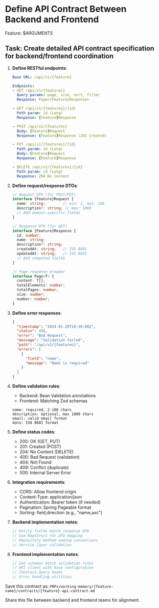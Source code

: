 # Define API Contract Between Backend and Frontend

Feature: $ARGUMENTS

## Task: Create detailed API contract specification for backend/frontend coordination

1. **Define RESTful endpoints**:

   ```yaml
   Base URL: /api/v1/{feature}

   Endpoints:
   - GET /api/v1/{features}
     Query params: page, size, sort, filter
     Response: Page<{Feature}Response>

   - GET /api/v1/{features}/{id}
     Path param: id (Long)
     Response: {Feature}Response

   - POST /api/v1/{features}
     Body: {Feature}Request
     Response: {Feature}Response (201 Created)

   - PUT /api/v1/{features}/{id}
     Path param: id (Long)
     Body: {Feature}Request
     Response: {Feature}Response

   - DELETE /api/v1/{features}/{id}
     Path param: id (Long)
     Response: 204 No Content
   ```

2. **Define request/response DTOs**:

   ```typescript
   // Request DTO (for POST/PUT)
   interface {Feature}Request {
     name: string;        // min: 2, max: 100
     description?: string; // max: 1000
     // Add domain-specific fields
   }

   // Response DTO (for GET)
   interface {Feature}Response {
     id: number;
     name: string;
     description?: string;
     createdAt: string;   // ISO 8601
     updatedAt: string;   // ISO 8601
     // Add computed fields
   }

   // Page response wrapper
   interface Page<T> {
     content: T[];
     totalElements: number;
     totalPages: number;
     size: number;
     number: number;
   }
   ```

3. **Define error responses**:

   ```json
   {
     "timestamp": "2024-01-20T10:30:00Z",
     "status": 400,
     "error": "Bad Request",
     "message": "Validation failed",
     "path": "/api/v1/{features}",
     "errors": [
       {
         "field": "name",
         "message": "Name is required"
       }
     ]
   }
   ```

4. **Define validation rules**:
   - Backend: Bean Validation annotations
   - Frontend: Matching Zod schemas

   ```
   name: required, 2-100 chars
   description: optional, max 1000 chars
   email: valid email format
   date: ISO 8601 format
   ```

5. **Define status codes**:
   - 200: OK (GET, PUT)
   - 201: Created (POST)
   - 204: No Content (DELETE)
   - 400: Bad Request (validation)
   - 404: Not Found
   - 409: Conflict (duplicate)
   - 500: Internal Server Error

6. **Integration requirements**:
   - CORS: Allow frontend origin
   - Content-Type: application/json
   - Authentication: Bearer token (if needed)
   - Pagination: Spring Pageable format
   - Sorting: field,direction (e.g., "name,asc")

7. **Backend implementation notes**:

   ```java
   // Entity fields match response DTO
   // Use MapStruct for DTO mapping
   // Repository method naming conventions
   // Service layer validation
   ```

8. **Frontend implementation notes**:
   ```typescript
   // Zod schemas match validation rules
   // API client with base configuration
   // TanStack Query hooks
   // Error handling utilities
   ```

Save this contract as: `PRPs/working-memory/{feature-name}/contracts/{feature}-api-contract.md`

Share this file between backend and frontend teams for alignment.
